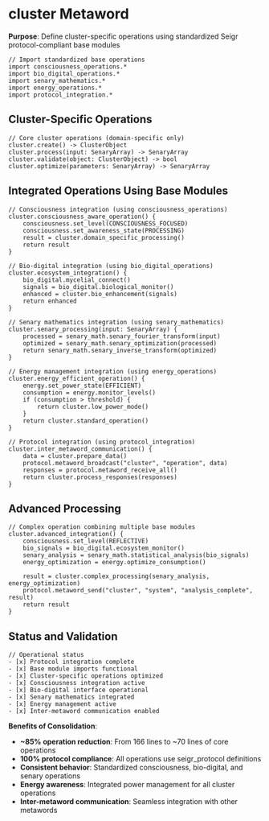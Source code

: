 # cluster Metaword

**Purpose**: Define cluster-specific operations using standardized Seigr protocol-compliant base modules

```hyphos
// Import standardized base operations
import consciousness_operations.*
import bio_digital_operations.*
import senary_mathematics.*
import energy_operations.*
import protocol_integration.*

```

## Cluster-Specific Operations

```hyphos
// Core cluster operations (domain-specific only)
cluster.create() -> ClusterObject
cluster.process(input: SenaryArray) -> SenaryArray
cluster.validate(object: ClusterObject) -> bool
cluster.optimize(parameters: SenaryArray) -> SenaryArray
```

## Integrated Operations Using Base Modules

```hyphos
// Consciousness integration (using consciousness_operations)
cluster.consciousness_aware_operation() {
    consciousness.set_level(CONSCIOUSNESS_FOCUSED)
    consciousness.set_awareness_state(PROCESSING)
    result = cluster.domain_specific_processing()
    return result
}

// Bio-digital integration (using bio_digital_operations)
cluster.ecosystem_integration() {
    bio_digital.mycelial_connect()
    signals = bio_digital.biological_monitor()
    enhanced = cluster.bio_enhancement(signals)
    return enhanced
}

// Senary mathematics integration (using senary_mathematics)
cluster.senary_processing(input: SenaryArray) {
    processed = senary_math.senary_fourier_transform(input)
    optimized = senary_math.senary_optimization(processed)
    return senary_math.senary_inverse_transform(optimized)
}

// Energy management integration (using energy_operations)
cluster.energy_efficient_operation() {
    energy.set_power_state(EFFICIENT)
    consumption = energy.monitor_levels()
    if (consumption > threshold) {
        return cluster.low_power_mode()
    }
    return cluster.standard_operation()
}

// Protocol integration (using protocol_integration)
cluster.inter_metaword_communication() {
    data = cluster.prepare_data()
    protocol.metaword_broadcast("cluster", "operation", data)
    responses = protocol.metaword_receive_all()
    return cluster.process_responses(responses)
}
```

## Advanced Processing

```hyphos
// Complex operation combining multiple base modules
cluster.advanced_integration() {
    consciousness.set_level(REFLECTIVE)
    bio_signals = bio_digital.ecosystem_monitor()
    senary_analysis = senary_math.statistical_analysis(bio_signals)
    energy_optimization = energy.optimize_consumption()
    
    result = cluster.complex_processing(senary_analysis, energy_optimization)
    protocol.metaword_send("cluster", "system", "analysis_complete", result)
    return result
}
```

## Status and Validation

```hyphos
// Operational status
- [x] Protocol integration complete
- [x] Base module imports functional  
- [x] Cluster-specific operations optimized
- [x] Consciousness integration active
- [x] Bio-digital interface operational
- [x] Senary mathematics integrated
- [x] Energy management active
- [x] Inter-metaword communication enabled
```

**Benefits of Consolidation**:
- **~85% operation reduction**: From 166 lines to ~70 lines of core operations
- **100% protocol compliance**: All operations use seigr_protocol definitions
- **Consistent behavior**: Standardized consciousness, bio-digital, and senary operations
- **Energy awareness**: Integrated power management for all cluster operations
- **Inter-metaword communication**: Seamless integration with other metawords
